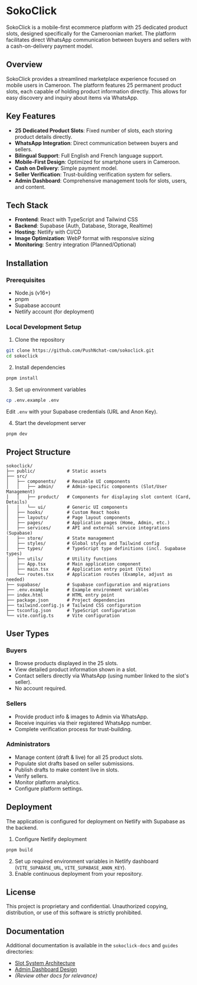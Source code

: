 # SokoClick

SokoClick is a mobile-first ecommerce platform with 25 dedicated product slots, designed specifically for the Cameroonian market. The platform facilitates direct WhatsApp communication between buyers and sellers with a cash-on-delivery payment model.

## Overview

SokoClick provides a streamlined marketplace experience focused on mobile users in Cameroon. The platform features 25 permanent product slots, each capable of holding product information directly. This allows for easy discovery and inquiry about items via WhatsApp.

## Key Features

- **25 Dedicated Product Slots**: Fixed number of slots, each storing product details directly.
- **WhatsApp Integration**: Direct communication between buyers and sellers.
- **Bilingual Support**: Full English and French language support.
- **Mobile-First Design**: Optimized for smartphone users in Cameroon.
- **Cash on Delivery**: Simple payment model.
- **Seller Verification**: Trust-building verification system for sellers.
- **Admin Dashboard**: Comprehensive management tools for slots, users, and content.

## Tech Stack

- **Frontend**: React with TypeScript and Tailwind CSS
- **Backend**: Supabase (Auth, Database, Storage, Realtime)
- **Hosting**: Netlify with CI/CD
- **Image Optimization**: WebP format with responsive sizing
- **Monitoring**: Sentry integration (Planned/Optional)

## Installation

### Prerequisites
- Node.js (v16+)
- pnpm
- Supabase account
- Netlify account (for deployment)

### Local Development Setup

1. Clone the repository
```bash
git clone https://github.com/PushNchat-com/sokoclick.git
cd sokoclick
```

2. Install dependencies
```bash
pnpm install
```

3. Set up environment variables
```bash
cp .env.example .env
```
Edit `.env` with your Supabase credentials (URL and Anon Key).

4. Start the development server
```bash
pnpm dev
```

## Project Structure

```
sokoclick/
├── public/            # Static assets
├── src/
│   ├── components/    # Reusable UI components
│   │   ├── admin/     # Admin-specific components (Slot/User Management)
│   │   ├── product/   # Components for displaying slot content (Card, Details)
│   │   └── ui/        # Generic UI components
│   ├── hooks/         # Custom React hooks
│   ├── layouts/       # Page layout components
│   ├── pages/         # Application pages (Home, Admin, etc.)
│   ├── services/      # API and external service integrations (Supabase)
│   ├── store/         # State management
│   ├── styles/        # Global styles and Tailwind config
│   ├── types/         # TypeScript type definitions (incl. Supabase types)
│   ├── utils/         # Utility functions
│   ├── App.tsx        # Main application component
│   ├── main.tsx       # Application entry point (Vite)
│   └── routes.tsx     # Application routes (Example, adjust as needed)
├── supabase/          # Supabase configuration and migrations
├── .env.example       # Example environment variables
├── index.html         # HTML entry point
├── package.json       # Project dependencies
├── tailwind.config.js # Tailwind CSS configuration
├── tsconfig.json      # TypeScript configuration
└── vite.config.ts     # Vite configuration
```

## User Types

### Buyers
- Browse products displayed in the 25 slots.
- View detailed product information shown in a slot.
- Contact sellers directly via WhatsApp (using number linked to the slot's seller).
- No account required.

### Sellers
- Provide product info & images to Admin via WhatsApp.
- Receive inquiries via their registered WhatsApp number.
- Complete verification process for trust-building.

### Administrators
- Manage content (draft & live) for all 25 product slots.
- Populate slot drafts based on seller submissions.
- Publish drafts to make content live in slots.
- Verify sellers.
- Monitor platform analytics.
- Configure platform settings.

## Deployment

The application is configured for deployment on Netlify with Supabase as the backend.

1. Configure Netlify deployment
```bash
pnpm build
```

2. Set up required environment variables in Netlify dashboard (`VITE_SUPABASE_URL`, `VITE_SUPABASE_ANON_KEY`).
3. Enable continuous deployment from your repository.

## License

This project is proprietary and confidential. Unauthorized copying, distribution, or use of this software is strictly prohibited.

## Documentation

Additional documentation is available in the `sokoclick-docs` and `guides` directories:
- [Slot System Architecture](sokoclick-docs/slot-system-architecture.md)
- [Admin Dashboard Design](sokoclick-docs/dashboard/admin-dashboard-design.md)
- *(Review other docs for relevance)*
